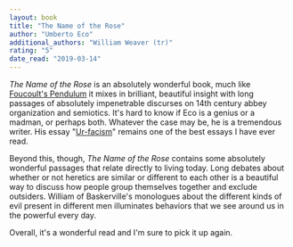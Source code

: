 ```yaml
---
layout: book
title: "The Name of the Rose"
author: "Umberto Eco"
additional_authors: "William Weaver (tr)"
rating: "5"
date_read: "2019-03-14"
---
```


*The Name of the Rose* is an absolutely wonderful book, much like [Foucoult's
Pendulum](books/foucaults-pendulum) it mixes in brilliant, beautiful insight
with long passages of absolutely impenetrable discurses on 14th century abbey
organization and semiotics. It's hard to know if Eco is a genius or a madman, or
perhaps both. Whatever the case may be, he is a tremendous writer. His essay
"[Ur-facism][ur-facism]" remains one of the best essays I have ever read.

Beyond this, though, *The Name of the Rose* contains some absolutely wonderful
passages that relate directly to living today. Long debates about whether or not
heretics are similar or different to each other is a beautiful way to discuss
how people group themselves together and exclude outsiders. William of
Baskerville's monologues about the different kinds of evil present in different
men illuminates behaviors that we see around us in the powerful every day.

Overall, it's a wonderful read and I'm sure to pick it up again.

[ur-facism]: https://www.nybooks.com/articles/1995/06/22/ur-fascism/
